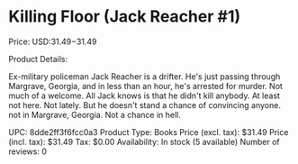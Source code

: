 # Killing Floor (Jack Reacher #1)

Price: USD:$31.49-$31.49

Product Details:

Ex-military policeman Jack Reacher is a drifter. He's just passing through Margrave, Georgia, and in less than an hour, he's arrested for murder. Not much of a welcome. All Jack knows is that he didn't kill anybody. At least not here. Not lately. But he doesn't stand a chance of convincing anyone. not in Margrave, Georgia. Not a chance in hell.

UPC: 8dde2ff3f6fcc0a3
Product Type: Books
Price (excl. tax): $31.49
Price (incl. tax): $31.49
Tax: $0.00
Availability: In stock (5 available)
Number of reviews: 0